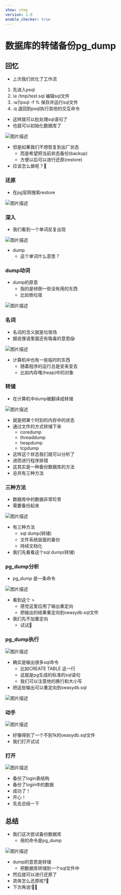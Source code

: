 ```yaml
---
show: step
version: 1.0
enable_checker: true
---
```


# 数据库的转储备份pg_dump

## 回忆

- 上次我们优化了工作流

1. 先进入psql
2. \e /tmp/test.sql 编辑sql文件
3. :w|!psql -f % 保存并运行sql文件
4. :q 退回到psql执行其他的交互命令

- 这样就可以批处理sql语句了
- 也就可以初始化数据库了

![图片描述](https://doc.shiyanlou.com/courses/uid1190679-20220721-1658393108067)

- 但是如果我们不想恢复到出厂状态
	- 而是希望把当前状态备份(backup)
	- 方便以后可以进行还原(restore)
- 应该怎么做呢？🤔

### 还原

- 在pg官网搜索restore

![图片描述](https://doc.shiyanlou.com/courses/uid1190679-20220721-1658403787417)

### 深入

- 我们看到一个单词反复出现

![图片描述](https://doc.shiyanlou.com/courses/uid1190679-20220721-1658404101395)

- dump
	- 这个单词什么意思？

### dump动词

- dump的原意
	- 指的是倾倒一些没有用的东西
	- 比如倒垃圾

![图片描述](https://doc.shiyanlou.com/courses/uid1190679-20220721-1658404251408)

### 名词

- 名词的含义就是垃圾场
- 据说俚语里面还有吸毒的意思😱

![图片描述](https://doc.shiyanlou.com/courses/uid1190679-20220721-1658404513114)

- 计算机中也有一些临时的东西
	- 随着程序的运行总是变来变去
	- 比如内存堆(heap)中的对象

### 转储

- 在计算机中dump被翻译成转储

![图片描述](https://doc.shiyanlou.com/courses/uid1190679-20220721-1658404643255)

- 就是把某个时刻的内存中的状态
- 通过文件的方式转储下来
  - coredump
  - threaddump
  - heapdump
  - tcpdump
- 这样这个状态我们就可以分析了
- 进而进行程序排错
- 这其实是一种备份数据库的方法
- 总共有三种方法

### 三种方法

- 数据库中的数据非常珍贵
- 需要备份起来

![图片描述](https://doc.shiyanlou.com/courses/uid1190679-20220721-1658404877192)

- 有三种方法
  - sql dump(转储)
  - 文件系统层面的备份
  - 持续文档化
- 我们先看看这个sql dump(转储)

### pg_dump分析

-  pg_dump 是一条命令

![图片描述](https://doc.shiyanlou.com/courses/uid1190679-20220721-1658405079433)

- 看到这个 >
	- 感觉这里应用了输出重定向
	- 把输出的结果重定向到oeasydb.sql文件
- 我们先不加重定向
	- 试试🏃

### pg_dump执行

![图片描述](https://doc.shiyanlou.com/courses/uid1190679-20220722-1658460302663)

- 确实是输出很多sql命令
  - 比如CREATE TABLE 这一行
  - 这就是pg生成的标准的sql语句
  - 我们可以注意他的换行和大小写
- 把这些输出可以重定向到oeasydb.sql

![图片描述](https://doc.shiyanlou.com/courses/uid1190679-20220722-1658460529808)

### 动手

![图片描述](https://doc.shiyanlou.com/courses/uid1190679-20220721-1658405323403)

- 好像得到了一个不到1k的oeasydb.sql文件
- 我们打开试试

### 打开

![图片描述](https://doc.shiyanlou.com/courses/uid1190679-20220721-1658405496217)

- 备份了login表结构
- 备份了login中的数据
- 成功了！
- 开心！
- 先去总结一下

## 总结

- 我们这次尝试备份数据库
	- 用的命令是pg_dump

![图片描述](https://doc.shiyanlou.com/courses/uid1190679-20220721-1658408469748)

- dump的意思是转储
	- 把数据库转储到一个sql文件中
- 然后就可以进行还原了
- 具体怎么还原呢?🤔
- 下次再说!👋🏻
